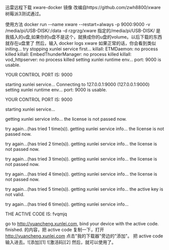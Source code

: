 迅雷远程下载 xware-docker 镜像
改编自https://github.com/zwh8800/xware
树莓派3测试通过。

使用方法 
docker run --name xware --restart=always -p 9000:9000 -v /media/pi/USB-DISK/:/data -d rzgrzg/xware 
指定的/media/pi/USB-DISK/ 是我插入的u盘,如果你的u盘不是这个，就换成你的u盘的volume。以后下载的东西就存在u盘里了
然后，输入
docker logs xware
如果正常的话，你会看到类似
initing...
try stopping xunlei service first...
killall: ETMDaemon: no process killed
killall: EmbedThunderManager: no process killed
killall: vod_httpserver: no process killed
setting xunlei runtime env...
port: 9000 is usable.

YOUR CONTROL PORT IS: 9000

starting xunlei service...
Connecting to 127.0.0.1:9000 (127.0.0.1:9000)
setting xunlei runtime env...
port: 9000 is usable.

YOUR CONTROL PORT IS: 9000

starting xunlei service...

getting xunlei service info...
the license is not passed now.

try again...(has tried 1 time(s)).
getting xunlei service info...
the license is not passed now.

try again...(has tried 2 time(s)).
getting xunlei service info...
the license is not passed now.

try again...(has tried 3 time(s)).
getting xunlei service info...
the license is not passed now.

try again...(has tried 4 time(s)).
getting xunlei service info...
the license is not passed now.

try again...(has tried 5 time(s)).
getting xunlei service info...
the active key is not valid.

try again...(has tried 6 time(s)).
getting xunlei service info...

THE ACTIVE CODE IS: fvqmjq

go to http://yuancheng.xunlei.com, bind your device with the active code.
finished.
的内容，把 active code 复制一下，打开 http://yuancheng.xunlei.com 点击"我的下载器"旁边的"添加"。
把 active code 输入进去。![添加][1] ![激活码][2] 然后，就可以使用了。
